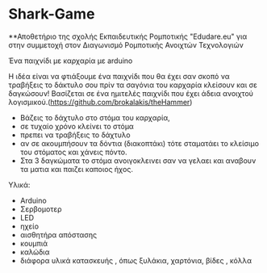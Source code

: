 # Shark-Game

**Αποθετήριο της σχολής Εκπαιδευτικής Ρομποτικής "Edudare.eu" για στην συμμετοχή στον Διαγωνισμό Ρομποτικής Ανοιχτών Τεχνολογιών

Ένα παιχνίδι με καρχαρία με arduino

Η ιδέα είναι να φτιάξουμε ένα παιχνίδι που θα έχει σαν σκοπό να τραβήξεις το δάκτυλο σου πρίν τα σαγόνια του καρχαρία κλείσουν και σε δαγκώσουν! Βασίζεται σε ένα ημιτελές παιχνίδι που έχει άδεια ανοιχτού λογισμικού.(https://github.com/brokalakis/theHammer)

* Βάζεις το δάχτυλο στο στόμα του καρχαρία, 
* σε τυχαίο χρόνο κλείνει το στόμα
* πρεπει να τραβήξεις το δάχτυλο
* αν σε ακουμπήσουν τα δόντια (διακοπτάκι) τότε σταματάει το κλείσιμο του στόματος και χάνεις πόντο. 
* Στα 3 δαγκώματα το στόμα ανοιγοκλεινει σαν να γελαει και αναβουν τα ματια και παιζει καποιος ήχος.

Υλικά: 
* Arduino
* Σερβομοτερ
* LED
* ηχείο
* αισθητήρα απόστασης
* κουμπιά
* καλώδια
* διάφορα υλικά κατασκευής , όπως ξυλάκια, χαρτόνια, βίδες , κόλλα
